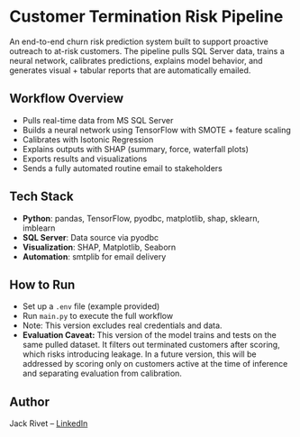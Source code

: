 # Customer Termination Risk Pipeline
An end-to-end churn risk prediction system built to support proactive outreach to at-risk customers. The pipeline pulls SQL Server data, trains a neural network, calibrates predictions, explains model behavior, and generates visual + tabular reports that are automatically emailed.

## Workflow Overview
- Pulls real-time data from MS SQL Server
- Builds a neural network using TensorFlow with SMOTE + feature scaling
- Calibrates with Isotonic Regression
- Explains outputs with SHAP (summary, force, waterfall plots)
- Exports results and visualizations
- Sends a fully automated routine email to stakeholders
## Tech Stack
- **Python**: pandas, TensorFlow, pyodbc, matplotlib, shap, sklearn, imblearn
- **SQL Server**: Data source via pyodbc
- **Visualization**: SHAP, Matplotlib, Seaborn
- **Automation**: smtplib for email delivery

## How to Run
- Set up a `.env` file (example provided)
- Run `main.py` to execute the full workflow
- Note: This version excludes real credentials and data.
- **Evaluation Caveat:** 
This version of the model trains and tests on the same pulled dataset. It filters out terminated customers after scoring, which risks introducing leakage. In a future version, this will be addressed by scoring only on customers active at the time of inference and separating evaluation from calibration.
## Author
Jack Rivet – [LinkedIn](https://www.linkedin.com/in/jack-rivet-6a810a197)
